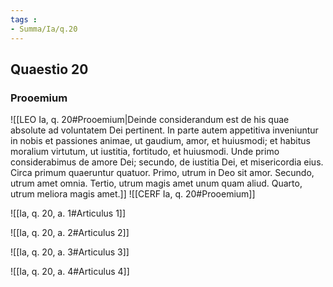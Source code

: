 ```yaml
---
tags : 
- Summa/Ia/q.20
---
```


## Quaestio 20

### Prooemium

![[LEO Ia, q. 20#Prooemium|Deinde considerandum est de his quae absolute ad voluntatem Dei pertinent. In parte autem appetitiva inveniuntur in nobis et passiones animae, ut gaudium, amor, et huiusmodi; et habitus moralium virtutum, ut iustitia, fortitudo, et huiusmodi. Unde primo considerabimus de amore Dei; secundo, de iustitia Dei, et misericordia eius. Circa primum quaeruntur quatuor. Primo, utrum in Deo sit amor. Secundo, utrum amet omnia. Tertio, utrum magis amet unum quam aliud. Quarto, utrum meliora magis amet.]]
![[CERF Ia, q. 20#Prooemium]]

![[Ia, q. 20, a. 1#Articulus 1]]

![[Ia, q. 20, a. 2#Articulus 2]]

![[Ia, q. 20, a. 3#Articulus 3]]

![[Ia, q. 20, a. 4#Articulus 4]]

